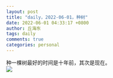 ```yaml
---
layout: post
title: "daily，2022-06-01，种树"
date: 2022-06-01 04:33:17 +0800
author: 丘海东 
tags: daily
comments: true
categories: personal
---
```

种一棵树最好的时间是十年前，其次是现在。  
![](http://r.photo.store.qq.com/psc?/V53xBhKC4JFvE03uTNAL1QWxNF3K6JJT/bqQfVz5yrrGYSXMvKr.cqcxD22wQ9bFg8g6e*q4DIGAi9YeNBShUgk6mOOPmVFtmzlNlF1bsxaZGjOh0GaiqtKbtGTrgwNlfsAGFT4qD1WU!/r)

